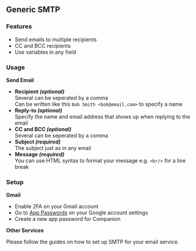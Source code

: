## Generic SMTP

### Features

- Send emails to multiple recipients
- CC and BCC recipients
- Use variables in any field

### Usage

**Send Email**

- **Recipient _(optional)_**  
  Several can be seperated by a comma  
  Can be written like this `Bob Smith <bob@email.com>` to specify a name
- **Reply-to _(optional)_**  
  Specify the name and email address that shows up when replying to the email
- **CC and BCC _(optional)_**  
  Several can be seperated by a comma
- **Subject _(required)_**  
  The subject just as in any email
- **Message _(required)_**  
  You can use HTML syntax to format your message e.g. `<br/>` for a line break

### Setup

**Gmail**

- Enable 2FA on your Gmail account
- Go to [App Passwords](https://myaccount.google.com/apppasswords) on your Google account settings
- Create a new app password for Companion

**Other Services**

Please follow the guides on how to set up SMTP for your email service.
